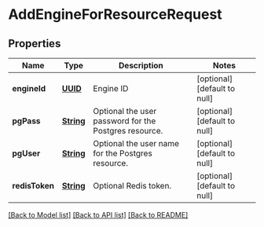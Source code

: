 # AddEngineForResourceRequest
## Properties

Name | Type | Description | Notes
------------ | ------------- | ------------- | -------------
**engineId** | [**UUID**](UUID.md) | Engine ID | [optional] [default to null]
**pgPass** | [**String**](string.md) | Optional the user password for the Postgres resource. | [optional] [default to null]
**pgUser** | [**String**](string.md) | Optional the user name for the Postgres resource. | [optional] [default to null]
**redisToken** | [**String**](string.md) | Optional Redis token. | [optional] [default to null]

[[Back to Model list]](../README.md#documentation-for-models) [[Back to API list]](../README.md#documentation-for-api-endpoints) [[Back to README]](../README.md)

